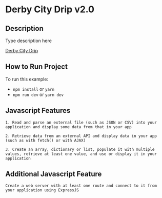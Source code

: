 # Derby City Drip v2.0
## Description
Type description here

[Derby City Drip](https://github.com/istarlet/derby_city_drip)

## How to Run Project

To run this example:

- `npm install` or `yarn`
- `npm run dev` or `yarn dev`

## Javascript Features
`1. Read and parse an external file (such as JSON or CSV) into your application and display some data from that in your app`
 
`2. Retrieve data from an external API and display data in your app (such as with fetch() or with AJAX)`

`3. Create an array, dictionary or list, populate it with multiple values, retrieve at least one value, and use or display it in your application`

## Additional Javascript Feature
`Create a web server with at least one route and connect to it from your application using ExpressJS`
